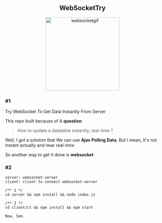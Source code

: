 ## <div style="text-align: center">WebSocketTry</div>

<div style="text-align: center">
    <img alt="websocketgif" src="./websocket.gif" width="240" height="auto" />
</div>

### #1
Try WebSocket  To Get Data Instantly From Server

This repo built because of A **question**

> How to update a datatable instantly, real-time ?

Well, I got a solution that We can use **Ajax Polling Data**, But I mean,  It's not instant actually and near real-time

So another way to get it done is **websocket**

### #2

```
server: websocket-server
client: client to connect websocket-server

/** 1 */
cd server && npm install && node index.js

/** 2 */
cd client/ct && npm install && npm start

Now, See.
```